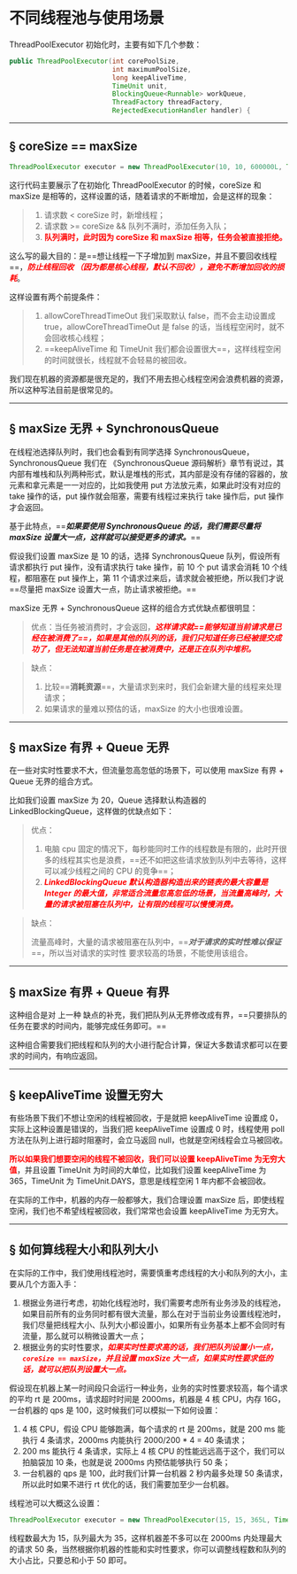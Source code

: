 # 不同线程池与使用场景

ThreadPoolExecutor 初始化时，主要有如下几个参数：

```java
public ThreadPoolExecutor(int corePoolSize,
                          int maximumPoolSize,
                          long keepAliveTime,
                          TimeUnit unit,
                          BlockingQueue<Runnable> workQueue,
                          ThreadFactory threadFactory,
                          RejectedExecutionHandler handler) {
```



------

## &sect; coreSize == maxSize

```java
ThreadPoolExecutor executor = new ThreadPoolExecutor(10, 10, 600000L, TimeUnit.DAYS, new LinkedBlockingQueue());
```

这行代码主要展示了在初始化 ThreadPoolExecutor 的时候，coreSize 和 maxSize 是相等的，这样设置的话，随着请求的不断增加，会是这样的现象：

> 1. 请求数 < coreSize 时，新增线程；
> 2. 请求数 >= coreSize && 队列不满时，添加任务入队；
> 3. <font color='red'>**队列满时，此时因为 coreSize 和 maxSize 相等，任务会被直接拒绝。**</font>

这么写的最大目的：是==想让线程一下子增加到 maxSize，并且不要回收线程==，<font color='red'>***防止线程回收 （因为都是核心线程，默认不回收），避免不断增加回收的损耗***</font>。

这样设置有两个前提条件：

> 1. allowCoreThreadTimeOut 我们采取默认 false，而不会主动设置成 true，allowCoreThreadTimeOut 是 false 的话，当线程空闲时，就不会回收核心线程；
> 2. ==keepAliveTime 和 TimeUnit 我们都会设置很大==，这样线程空闲的时间就很长，线程就不会轻易的被回收。

我们现在机器的资源都是很充足的，我们不用去担心线程空闲会浪费机器的资源，所以这种写法目前是很常见的。

------



## &sect; maxSize 无界 + SynchronousQueue

在线程池选择队列时，我们也会看到有同学选择 SynchronousQueue，SynchronousQueue 我们在 《SynchronousQueue 源码解析》章节有说过，其内部有堆栈和队列两种形式，默认是堆栈的形式，其内部是没有存储的容器的，放元素和拿元素是一一对应的，比如我使用 put 方法放元素，如果此时没有对应的 take 操作的话，put 操作就会阻塞，需要有线程过来执行 take 操作后，put 操作才会返回。

基于此特点，==***如果要使用 SynchronousQueue 的话，我们需要尽量将 maxSize 设置大一点，这样就可以接受更多的请求。***==

假设我们设置 maxSize 是 10 的话，选择 SynchronousQueue 队列，假设所有请求都执行 put 操作，没有请求执行 take 操作，前 10 个 put 请求会消耗 10 个线程，都阻塞在 put 操作上，第 11 个请求过来后，请求就会被拒绝，所以我们才说==尽量把 maxSize 设置大一点，防止请求被拒绝。==

maxSize 无界 + SynchronousQueue 这样的组合方式优缺点都很明显：



> 优点：当任务被消费时，才会返回，<font color='red'>***这样请求就==能够知道当前请求是已经在被消费了==，如果是其他的队列的话，我们只知道任务已经被提交成功了，但无法知道当前任务是在被消费中，还是正在队列中堆积。***</font>

> 缺点：
>
> 1. 比较==**消耗资源**==，大量请求到来时，我们会新建大量的线程来处理请求；
> 2. 如果请求的量难以预估的话，maxSize 的大小也很难设置。

------

## &sect; maxSize 有界 + Queue 无界

在一些对实时性要求不大，但流量忽高忽低的场景下，可以使用 maxSize 有界 + Queue 无界的组合方式。

比如我们设置 maxSize 为 20，Queue 选择默认构造器的 LinkedBlockingQueue，这样做的优缺点如下：

> 优点：
>
> 1. 电脑 cpu 固定的情况下，每秒能同时工作的线程数是有限的，此时开很多的线程其实也是浪费，==还不如把这些请求放到队列中去等待，这样可以减少线程之间的 CPU 的竞争==；
> 2. <font color='red'>***LinkedBlockingQueue 默认构造器构造出来的链表的最大容量是 Integer 的最大值，非常适合流量忽高忽低的场景，当流量高峰时，大量的请求被阻塞在队列中，让有限的线程可以慢慢消费。***</font>

> 缺点：
>
> ​	流量高峰时，大量的请求被阻塞在队列中，==***对于请求的实时性难以保证***==，所以当对请求的实时性	要求较高的场景，不能使用该组合。

------



## &sect; maxSize 有界 + Queue 有界

这种组合是对 上一种 缺点的补充，我们把队列从无界修改成有界，==只要排队的任务在要求的时间内，能够完成任务即可。==

这种组合需要我们把线程和队列的大小进行配合计算，保证大多数请求都可以在要求的时间内，有响应返回。

------



## &sect; keepAliveTime 设置无穷大

有些场景下我们不想让空闲的线程被回收，于是就把 keepAliveTime 设置成 0，实际上这种设置是错误的，当我们把 keepAliveTime 设置成 0 时，线程使用 poll 方法在队列上进行超时阻塞时，会立马返回 null，也就是空闲线程会立马被回收。

<font color='red'>**所以如果我们想要空闲的线程不被回收，我们可以设置 keepAliveTime 为无穷大值**</font>，并且设置 TimeUnit 为时间的大单位，比如我们设置 keepAliveTime 为 365，TimeUnit 为 TimeUnit.DAYS，意思是线程空闲 1 年内都不会被回收。

在实际的工作中，机器的内存一般都够大，我们合理设置 maxSize 后，即使线程空闲，我们也不希望线程被回收，我们常常也会设置 keepAliveTime 为无穷大。



------

## &sect; 如何算线程大小和队列大小

在实际的工作中，我们使用线程池时，需要慎重考虑线程的大小和队列的大小，主要从几个方面入手：

1. 根据业务进行考虑，初始化线程池时，我们需要考虑所有业务涉及的线程池，如果目前所有的业务同时都有很大流量，那么在对于当前业务设置线程池时，我们尽量把线程大小、队列大小都设置小，如果所有业务基本上都不会同时有流量，那么就可以稍微设置大一点；
2. 根据业务的实时性要求，<font color='red'>***如果实时性要求高的话，我们把队列设置小一点，`coreSize == maxSize`，并且设置 maxSize 大一点，如果实时性要求低的话，就可以把队列设置大一点。***</font>

假设现在机器上某一时间段只会运行一种业务，业务的实时性要求较高，每个请求的平均 rt 是 200ms，请求超时时间是 2000ms，机器是 4 核 CPU，内存 16G，一台机器的 qps 是 100，这时候我们可以模拟一下如何设置：

1. 4 核 CPU，假设 CPU 能够跑满，每个请求的 rt 是 200ms，就是 200 ms 能执行 4 条请求，2000ms 内能执行 2000/200 * 4 = 40 条请求；
2. 200 ms 能执行 4 条请求，实际上 4 核 CPU 的性能远远高于这个，我们可以拍脑袋加 10 条，也就是说 2000ms 内预估能够执行 50 条；
3. 一台机器的 qps 是 100，此时我们计算一台机器 2 秒内最多处理 50 条请求，所以此时如果不进行 rt 优化的话，我们需要加至少一台机器。

线程池可以大概这么设置：

```java
ThreadPoolExecutor executor = new ThreadPoolExecutor(15, 15, 365L, TimeUnit.DAYS,new LinkedBlockingQueue(35));
```

线程数最大为 15，队列最大为 35，这样机器差不多可以在 2000ms 内处理最大的请求 50 条，当然根据你机器的性能和实时性要求，你可以调整线程数和队列的大小占比，只要总和小于 50 即可。